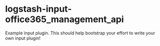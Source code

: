 # logstash-input-office365_management_api
Example input plugin. This should help bootstrap your effort to write your own input plugin!
